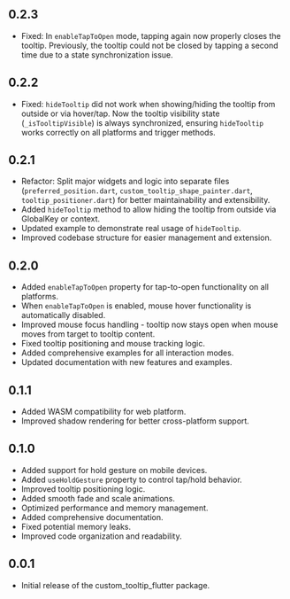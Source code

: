 ## 0.2.3

* Fixed: In `enableTapToOpen` mode, tapping again now properly closes the tooltip. Previously, the tooltip could not be closed by tapping a second time due to a state synchronization issue.

## 0.2.2

* Fixed: `hideTooltip` did not work when showing/hiding the tooltip from outside or via hover/tap. Now the tooltip visibility state (`_isTooltipVisible`) is always synchronized, ensuring `hideTooltip` works correctly on all platforms and trigger methods.

## 0.2.1

* Refactor: Split major widgets and logic into separate files (`preferred_position.dart`, `custom_tooltip_shape_painter.dart`, `tooltip_positioner.dart`) for better maintainability and extensibility.
* Added `hideTooltip` method to allow hiding the tooltip from outside via GlobalKey or context.
* Updated example to demonstrate real usage of `hideTooltip`.
* Improved codebase structure for easier management and extension.

## 0.2.0

* Added `enableTapToOpen` property for tap-to-open functionality on all platforms.
* When `enableTapToOpen` is enabled, mouse hover functionality is automatically disabled.
* Improved mouse focus handling - tooltip now stays open when mouse moves from target to tooltip content.
* Fixed tooltip positioning and mouse tracking logic.
* Added comprehensive examples for all interaction modes.
* Updated documentation with new features and examples.

## 0.1.1

* Added WASM compatibility for web platform.
* Improved shadow rendering for better cross-platform support.

## 0.1.0

* Added support for hold gesture on mobile devices.
* Added `useHoldGesture` property to control tap/hold behavior.
* Improved tooltip positioning logic.
* Added smooth fade and scale animations.
* Optimized performance and memory management.
* Added comprehensive documentation.
* Fixed potential memory leaks.
* Improved code organization and readability.

## 0.0.1

* Initial release of the custom_tooltip_flutter package.
